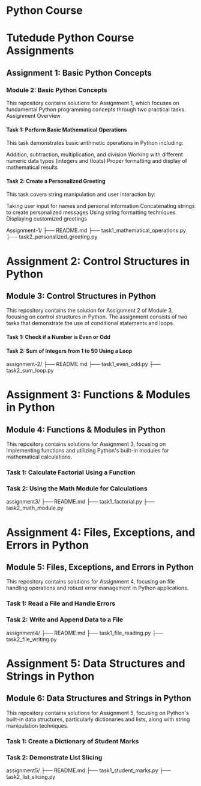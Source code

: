 # Python Course
# Tutedude Python Course Assignments 
## Assignment 1: Basic Python Concepts
### Module 2: Basic Python Concepts
This repository contains solutions for Assignment 1, which focuses on fundamental Python programming concepts through two practical tasks.
Assignment Overview
#### Task 1: Perform Basic Mathematical Operations
This task demonstrates basic arithmetic operations in Python including:

Addition, subtraction, multiplication, and division
Working with different numeric data types (integers and floats)
Proper formatting and display of mathematical results

#### Task 2: Create a Personalized Greeting
This task covers string manipulation and user interaction by:

Taking user input for names and personal information
Concatenating strings to create personalized messages
Using string formatting techniques
Displaying customized greetings

Assignment-1/
├── README.md
├── task1_mathematical_operations.py
├── task2_personalized_greeting.py

# Assignment 2: Control Structures in Python
## Module 3: Control Structures in Python
This repository contains the solution for Assignment 2 of Module 3, focusing on control structures in Python. 
The assignment consists of two tasks that demonstrate the use of conditional statements and loops.
#### Task 1: Check if a Number is Even or Odd
#### Task 2: Sum of Integers from 1 to 50 Using a Loop

assignment-2/
├── README.md
├── task1_even_odd.py
├── task2_sum_loop.py

# Assignment 3: Functions & Modules in Python
## Module 4: Functions & Modules in Python
This repository contains solutions for Assignment 3, focusing on implementing functions 
and utilizing Python's built-in modules for mathematical calculations.
### Task 1: Calculate Factorial Using a Function
### Task 2: Using the Math Module for Calculations

assignment3/
├── README.md
├── task1_factorial.py
├── task2_math_module.py

# Assignment 4: Files, Exceptions, and Errors in Python
## Module 5: Files, Exceptions, and Errors in Python
This repository contains solutions for Assignment 4, focusing on file handling operations and robust error management in Python applications.
### Task 1: Read a File and Handle Errors
### Task 2: Write and Append Data to a File

assignment4/
├── README.md
├── task1_file_reading.py
├── task2_file_writing.py

# Assignment 5: Data Structures and Strings in Python
## Module 6: Data Structures and Strings in Python
This repository contains solutions for Assignment 5, focusing on Python's built-in data structures,
particularly dictionaries and lists, along with string manipulation techniques.
### Task 1: Create a Dictionary of Student Marks
### Task 2: Demonstrate List Slicing

assignment5/
├── README.md
├── task1_student_marks.py
├── task2_list_slicing.py

